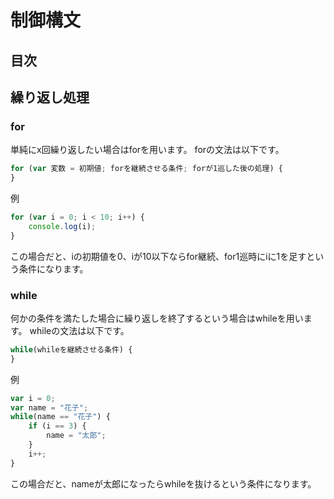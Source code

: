 # 制御構文

## 目次

## 繰り返し処理
### for
単純にx回繰り返したい場合はforを用います。
forの文法は以下です。
```javascript
for (var 変数 = 初期値; forを継続させる条件; forが1巡した後の処理) {
}
```

例
```javascript
for (var i = 0; i < 10; i++) {
    console.log(i);
}
```
この場合だと、iの初期値を0、iが10以下ならfor継続、for1巡時にiに1を足すという条件になります。

### while
何かの条件を満たした場合に繰り返しを終了するという場合はwhileを用います。
whileの文法は以下です。
```javascript
while(whileを継続させる条件) {
}
```

例
```javascript
var i = 0;
var name = "花子";
while(name == "花子") {
    if (i == 3) {
        name = "太郎";
    }
    i++;
}
```
この場合だと、nameが太郎になったらwhileを抜けるという条件になります。
